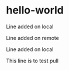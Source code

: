# hello-world

Line added on local

Line added on remote

Line added on local

This line is to test pull
